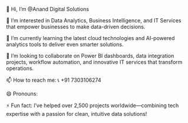 👋 Hi, I’m @Anand Digital Solutions

👀 I’m interested in Data Analytics, Business Intelligence, and IT Services that empower businesses to make data-driven decisions.

🌱 I’m currently learning the latest cloud technologies and AI-powered analytics tools to deliver even smarter solutions.

💞️ I’m looking to collaborate on Power BI dashboards, data integration projects, workflow automation, and innovative IT services that transform operations.

📫 How to reach me:
📞 +91 7303106274

😄 Pronouns:

⚡ Fun fact: I’ve helped over 2,500 projects worldwide—combining tech expertise with a passion for clean, intuitive data solutions!

<!---
powerbitechsupport/AnandDigitalSolutions is a ✨ special ✨ repository because its `README.md` (this file) appears on your GitHub profile.
You can click the Preview link to take a look at your changes.
--->
